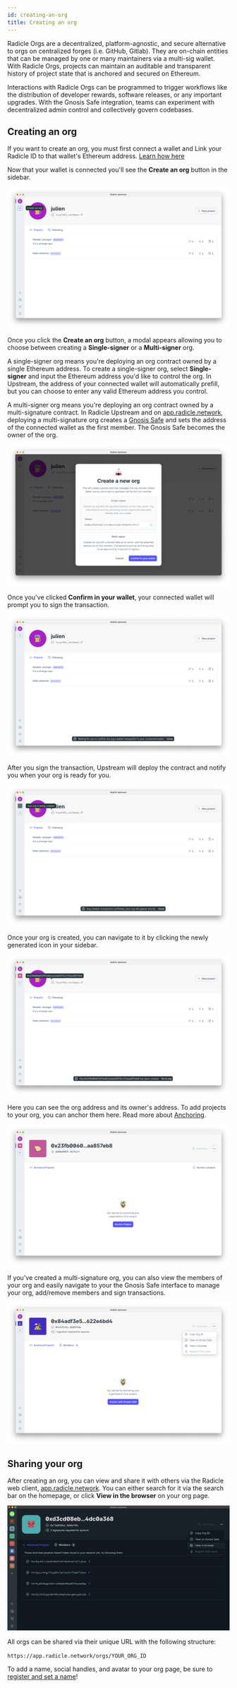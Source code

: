 ```yaml
---
id: creating-an-org
title: Creating an org
---
```


Radicle Orgs are a decentralized, platform-agnostic, and secure alternative to orgs on centralized forges (i.e. GitHub, Gitlab). They are on-chain entities that can be managed by one or many maintainers via a multi-sig wallet. With Radicle Orgs, projects can maintain an auditable and transparent history of project state that is anchored and secured on Ethereum. 

Interactions with Radicle Orgs can be programmed to trigger workflows like the distribution of developer rewards, software releases, or any important upgrades. With the Gnosis Safe integration, teams can experiment with decentralized admin control and collectively govern codebases.

## Creating an org

If you want to create an org, you must first connect a wallet and Link your Radicle ID to that wallet's Ethereum address. [Learn how here][suyw]

Now that your wallet is connected you'll see the **Create an org** button in the sidebar.

![Create an Org][co]

Once you click the **Create an org** button, a modal appears allowing you to choose between creating a **Single-signer** or a **Multi-signer** org. 

A single-signer org means you're deploying an org contract owned by a single Ethereum address. To create a single-signer org, select **Single-signer** and input the Ethereum address you'd like to control the org. In Upstream, the address of your connected wallet will automatically prefill, but you can choose to enter any valid Ethereum address you control.

A multi-signer org means you're deploying an org contract owned by a multi-signature contract. In Radicle Upstream and on [app.radicle.network][wc], deploying a multi-signature org creates a [Gnosis Safe][gs] and sets the address of the connected wallet as the first member. The Gnosis Safe becomes the owner of the org.

![Create Org Modal][om]

Once you've clicked **Confirm in your wallet**, your connected wallet will prompt you to sign the transaction. 

![Confirm Org][co2]

After you sign the transaction, Upstream will deploy the contract and notify you when your org is ready for you.

![Deploy Org][do]

Once your org is created, you can navigate to it by clicking the newly generated icon in your sidebar.

![Org Created][oc]

Here you can see the org address and its owner's address. To add projects to your org, you can anchor them here. Read more about [Anchoring][an].

![Org Page][op]

If you've created a multi-signature org, you can also view the members of your org and easily navigate to your the Gnosis Safe interface to manage your org, add/remove members and sign transactions.

![Multi-sig Org Page][mop]

## Sharing your org

After creating an org, you can view and share it with others via the Radicle web client, [app.radicle.network][wc]. You can either search for it via the search bar on the homepage, or click **View in the browser** on your org page.

![View in browser][vib]

All orgs can be shared via their unique URL with the following structure:

`https://app.radicle.network/orgs/YOUR_ORG_ID`

To add a name, social handles, and avatar to your org page, be sure to [register and set a name][rn]!


[wc]: https://app.radicle.network/
[gs]: https://gnosis-safe.io/
[an]: connecting-to-ethereum/anchoring-projects.md
[rn]: connecting-to-ethereum/registering-a-name.md

[co]: /img/create-an-org.png
[om]: /img/create-org-modal.png
[co2]:/img/confirm-org.png
[do]:/img/deploy-org.png
[oc]: /img/org-created.png
[op]: /img/org-page.png
[mop]: /img/multi-sig-page.png
[vib]: /img/view-in-browser.png
[suyw]: connecting-to-ethereum/setting-up-wallet.md
